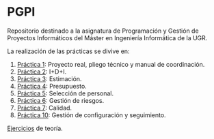 # PGPI
Repositorio destinado a la asignatura de Programación y Gestión de Proyectos Informáticos del Máster en Ingeniería Informática de la UGR.

La realización de las prácticas se divive en:

1. [Práctica 1](https://github.com/Carlosma7/PGPI/tree/main/Proyecto/Practica1): Proyecto real, pliego técnico y manual de coordinación.
2. [Práctica 2](https://github.com/Carlosma7/PGPI/tree/main/Proyecto/Practica2): I+D+I.
3. [Práctica 3](https://github.com/Carlosma7/PGPI/tree/main/Proyecto/Practica3): Estimación.
4. [Práctica 4](https://github.com/Carlosma7/PGPI/tree/main/Proyecto/Practica4): Presupuesto.
5. [Práctica 5](https://github.com/Carlosma7/PGPI/tree/main/Proyecto/Practica5): Selección de personal.
6. [Práctica 6](https://github.com/Carlosma7/PGPI/tree/main/Proyecto/Practica6): Gestión de riesgos.
7. [Práctica 7](https://github.com/Carlosma7/PGPI/tree/main/Proyecto/Practica7): Calidad.
8. [Práctica 10](https://github.com/Carlosma7/PGPI/tree/main/Proyecto/Practica10): Gestión de configuración y seguimiento.

[Ejercicios](https://github.com/Carlosma7/PGPI/tree/main/Teor%C3%ADa) de teoría.
